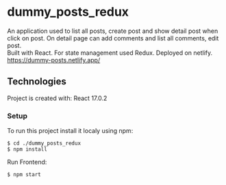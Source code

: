 # dummy_posts_redux
An application used to list all posts, create post and show detail post when click on post. On detail page can add comments and list all comments, edit post.  
Built with React. For state management used Redux. Deployed on netlify. https://dummy-posts.netlify.app/

## Technologies

Project is created with:
React 17.0.2

### Setup
To run this project install it localy using npm:

```
$ cd ./dummy_posts_redux
$ npm install 
```


Run Frontend:
```
$ npm start
